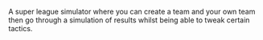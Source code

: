 A super league simulator where you can create a team and your own team then go through a simulation of results whilst being able to tweak certain tactics. 
